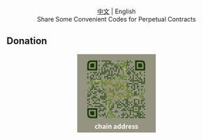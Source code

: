 <p align="center">
  <br><a href="README.md">中文</a> | English
  <br>Share Some Convenient Codes for Perpetual Contracts
</p>

## Donation

<p align="center">
  <a href="https://raw.githubusercontent.com/521xueweihan/img_logo/master/logo/weixin.png"><img src="./assets/chain-address.png" alt="WeiXin" width="180"></a>
</p>
